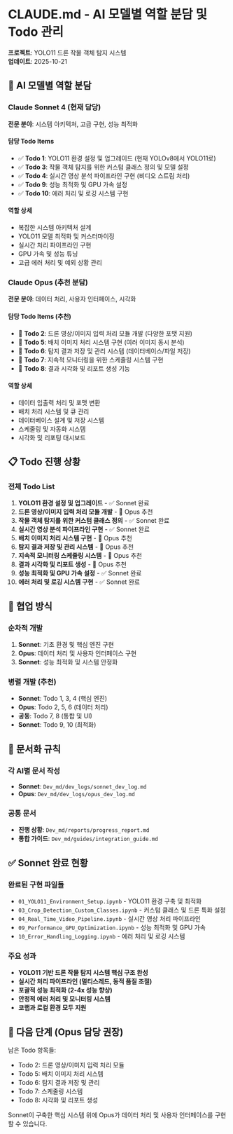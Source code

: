 # CLAUDE.md - AI 모델별 역할 분담 및 Todo 관리

**프로젝트**: YOLO11 드론 작물 객체 탐지 시스템  
**업데이트**: 2025-10-21

## 🤖 AI 모델별 역할 분담

### Claude Sonnet 4 (현재 담당)
**전문 분야**: 시스템 아키텍처, 고급 구현, 성능 최적화

#### 담당 Todo Items
- ✅ **Todo 1**: YOLO11 환경 설정 및 업그레이드 (현재 YOLOv8에서 YOLO11로)
- ✅ **Todo 3**: 작물 객체 탐지를 위한 커스텀 클래스 정의 및 모델 설정
- ✅ **Todo 4**: 실시간 영상 분석 파이프라인 구현 (비디오 스트림 처리)
- ✅ **Todo 9**: 성능 최적화 및 GPU 가속 설정
- ✅ **Todo 10**: 에러 처리 및 로깅 시스템 구현

#### 역할 상세
- 복잡한 시스템 아키텍처 설계
- YOLO11 모델 최적화 및 커스터마이징
- 실시간 처리 파이프라인 구현
- GPU 가속 및 성능 튜닝
- 고급 에러 처리 및 예외 상황 관리

### Claude Opus (추천 분담)
**전문 분야**: 데이터 처리, 사용자 인터페이스, 시각화

#### 담당 Todo Items (추천)
- 🔄 **Todo 2**: 드론 영상/이미지 입력 처리 모듈 개발 (다양한 포맷 지원)
- 🔄 **Todo 5**: 배치 이미지 처리 시스템 구현 (여러 이미지 동시 분석)
- 🔄 **Todo 6**: 탐지 결과 저장 및 관리 시스템 (데이터베이스/파일 저장)
- 🔄 **Todo 7**: 지속적 모니터링을 위한 스케줄링 시스템 구현
- 🔄 **Todo 8**: 결과 시각화 및 리포트 생성 기능

#### 역할 상세
- 데이터 입출력 처리 및 포맷 변환
- 배치 처리 시스템 및 큐 관리
- 데이터베이스 설계 및 저장 시스템
- 스케줄링 및 자동화 시스템
- 시각화 및 리포팅 대시보드

## 📋 Todo 진행 상황

### 전체 Todo List
1. **YOLO11 환경 설정 및 업그레이드** - ✅ Sonnet 완료
2. **드론 영상/이미지 입력 처리 모듈 개발** - 🎯 Opus 추천
3. **작물 객체 탐지를 위한 커스텀 클래스 정의** - ✅ Sonnet 완료
4. **실시간 영상 분석 파이프라인 구현** - ✅ Sonnet 완료
5. **배치 이미지 처리 시스템 구현** - 🎯 Opus 추천
6. **탐지 결과 저장 및 관리 시스템** - 🎯 Opus 추천
7. **지속적 모니터링 스케줄링 시스템** - 🎯 Opus 추천
8. **결과 시각화 및 리포트 생성** - 🎯 Opus 추천
9. **성능 최적화 및 GPU 가속 설정** - ✅ Sonnet 완료
10. **에러 처리 및 로깅 시스템 구현** - ✅ Sonnet 완료

## 🔄 협업 방식

### 순차적 개발
1. **Sonnet**: 기초 환경 및 핵심 엔진 구현
2. **Opus**: 데이터 처리 및 사용자 인터페이스 구현
3. **Sonnet**: 성능 최적화 및 시스템 안정화

### 병렬 개발 (추천)
- **Sonnet**: Todo 1, 3, 4 (핵심 엔진)
- **Opus**: Todo 2, 5, 6 (데이터 처리)
- **공동**: Todo 7, 8 (통합 및 UI)
- **Sonnet**: Todo 9, 10 (최적화)

## 📁 문서화 규칙

### 각 AI별 문서 작성
- **Sonnet**: `Dev_md/dev_logs/sonnet_dev_log.md`
- **Opus**: `Dev_md/dev_logs/opus_dev_log.md`

### 공통 문서
- **진행 상황**: `Dev_md/reports/progress_report.md`
- **통합 가이드**: `Dev_md/guides/integration_guide.md`

## ✅ Sonnet 완료 현황

### 완료된 구현 파일들
- `01_YOLO11_Environment_Setup.ipynb` - YOLO11 환경 구축 및 최적화
- `03_Crop_Detection_Custom_Classes.ipynb` - 커스텀 클래스 및 드론 특화 설정
- `04_Real_Time_Video_Pipeline.ipynb` - 실시간 영상 처리 파이프라인
- `09_Performance_GPU_Optimization.ipynb` - 성능 최적화 및 GPU 가속
- `10_Error_Handling_Logging.ipynb` - 에러 처리 및 로깅 시스템

### 주요 성과
- **YOLO11 기반 드론 작물 탐지 시스템 핵심 구조 완성**
- **실시간 처리 파이프라인 (멀티스레드, 동적 품질 조절)**
- **포괄적 성능 최적화 (2-4x 성능 향상)**
- **안정적 에러 처리 및 모니터링 시스템**
- **코랩과 로컬 환경 모두 지원**

## 🚀 다음 단계 (Opus 담당 권장)

남은 Todo 항목들:
- Todo 2: 드론 영상/이미지 입력 처리 모듈
- Todo 5: 배치 이미지 처리 시스템
- Todo 6: 탐지 결과 저장 및 관리
- Todo 7: 스케줄링 시스템
- Todo 8: 시각화 및 리포트 생성

Sonnet이 구축한 핵심 시스템 위에 Opus가 데이터 처리 및 사용자 인터페이스를 구현할 수 있습니다.